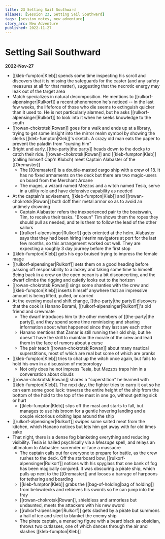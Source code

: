 ```yaml
---
title: 23 Setting Sail Southward
aliases: [Session 23, Setting Sail Southward]
tags: [session_notes, new_adventure]
story_arc: New Adventure
published: 2022-11-27
---
```

# Setting Sail Southward
**2022-Nov-27**

- [[kleb-fumpton|Kleb]] spends some time inspecting his scroll and discovers that it is missing the safeguards for the caster (and any safety measures at all for that matter), suggesting that the necrotic energy may leak out of the target area
- Match specializes in natural decomposition. He mentions to [[rulkorf-alpensinger|Rulkorf]] a recent phenomenon he's noticed -- in the last few weeks, the lifeforce of those who die seems to extinguish quicker than it used to. He is not particularly alarmed, but he asks [[rulkorf-alpensinger|Rulkorf]] to look into it when he seeks knowledge to the south
- [[rowan-chokrotsk|Rowan]] goes for a walk and ends up at a library, trying to get some insight into the mirror realm symbol by showing the clerks [[kleb-fumpton|Kleb]]'s sketch. A crazy old man eats the paper to prevent the paladin from "cursing him"
- Bright and early, [[the-party|the party]] heads down to the docks to catch their ride. [[rowan-chokrotsk|Rowan]] and [[kleb-fumpton|Kleb]] (calling himself Cap'n Klubch) meet Captain Alabaster of the [[Oremaster]]
	- The [[Oremaster]] is a double-masted cargo ship with a crew of 18. It has no fixed armaments on the deck but there are two magic-users on board from the Merchant Arcane
	- The mages, a wizard named Mezzos and a witch named Tesia, serve in a utility role and have defensive capability as needed
- At the captain's advisement, [[kleb-fumpton|Kleb]] and [[rowan-chokrotsk|Rowan]] both doff their metal armor so as to avoid an untimely drowning
	- Captain Alabaster refers the inexperienced pair to the boatswain, Tim, to receive their tasks. "Brosun" Tim shows them the ropes they should pull as needed, and tells them to follow the lead of the other sailors
	- [[rulkorf-alpensinger|Rulkorf]] gets oriented at the helm. Alabaster says that they had been hiring interim navigators at port for the last few months, so this arrangement worked out well. They are expecting a roughly 3 day journey before the first stop
- [[kleb-fumpton|Kleb]] gets his ego bruised trying to impress the female mage
- [[rulkorf-alpensinger|Rulkorf]] sets them on a good heading before passing off responsibility to a lackey and taking some time to himself. Being back in a crew on the open ocean is a bit disconcerting, and the dwarf climbs the rigging and quietly looks out to the horizon
- [[rowan-chokrotsk|Rowan]] sings some shanties with the crew and [[kleb-fumpton|Kleb]] inserts himself anywhere that an impressive amount is being lifted, pulled, or carried
- At the evening meal and shift change, [[the-party|the party]] discovers that the cook is Hanano Borami, [[rulkorf-alpensinger|Rulkorf]]'s old friend and crewmate
	- The dwarf introduces him to the other members of [[the-party|the party]], and they spend some time reminiscing and sharing information about what happened since they last saw each other 
	- Hanano mentions that Zamar is still running their old ship, but he doesn't have the skill to maintain the morale of the crew and lead them in the face of rumors about a curse
	- The pair teach [[rowan-chokrotsk|Rowan]] about many nautical superstitions, most of which are real but some of which are pranks
- [[kleb-fumpton|Kleb]] tries to chat up the witch once again, but fails to hold his own in a discussion of meteorology
	- Not only does he not impress Tesia, but Mezzos traps him in a conversation about clouds
- [[rowan-chokrotsk|Rowan]] shares a "superstition" he learned with [[kleb-fumpton|Kleb]]. The next day, the fighter tries to carry it out so he can earn some good luck: traverse the entire height of the ship from the bottom of the hold to the top of the mast in one go, without getting sick or hurt
	- [[kleb-fumpton|Kleb]] slips off the mast and starts to fall, but manages to use his broom for a gentle hovering landing and a couple victorious orbiting laps around the ship
- [[rulkorf-alpensinger|Rulkorf]] swipes some salted meat from the kitchen, which Hanano notices but lets him get away with for old times sake
- That night, there is a dense fog blanketing everything and reducing visibility. Tesia is hailed psychically via a *Message* spell, and relays an ultimatum to Alabaster: surrender or face a massacre
	- The captain calls out for everyone to prepare for battle, as the crew rushes to the deck. Off the starboard bow, [[rulkorf-alpensinger|Rulkorf]] notices with his spyglass that one bank of fog has been magically conjured. It was obscuring a pirate ship, which pulls up next to the [[Oremaster]] and looses a barrage of harpoons for tethering and boarding
	- [[kleb-fumpton|Kleb]] grabs the [[bag-of-holding|bag of holding]] from belowdecks and retrieves his swords so he can jump into the fray
	- [[rowan-chokrotsk|Rowan]], shieldless and armorless but undaunted, meets the attackers with his new sword
	- [[rulkorf-alpensinger|Rulkorf]] gets slashed by a pirate but summons a hail of ice and sleet to blanket the enemy ship
	- The pirate captain, a menacing figure with a beard black as obsidian, throws two cutlasses, one of which dances through the air and slashes [[kleb-fumpton|Kleb]]